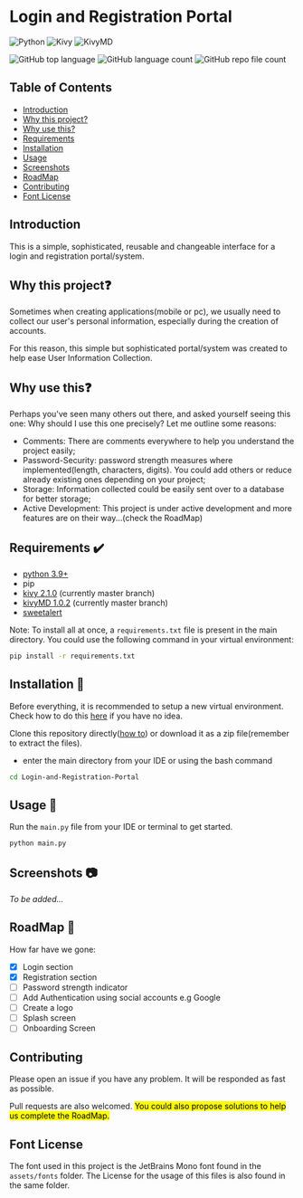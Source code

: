 # Login and Registration Portal
![Python](https://img.shields.io/badge/python-3.8%2B-orange)
![Kivy](https://img.shields.io/badge/kivy-2.1.0-green)
![KivyMD](https://img.shields.io/badge/kivymd-1.0.2-yellowgreen)

![GitHub top language](https://img.shields.io/github/languages/top/ndonkoHenri/Login-and-Registration-Portal)
![GitHub language count](https://img.shields.io/github/languages/count/ndonkoHenri/Login-and-Registration-Portal)
![GitHub repo file count](https://img.shields.io/github/directory-file-count/ndonkoHenri/Login-and-Registration-Portal?color=ry)

## Table of Contents
* [Introduction](#introduction) 
* [Why this project?](#why-this-projectquestion)
* [Why use this?](#why-use-thisquestion)
* [Requirements](#requirements-heavy_check_mark)
* [Installation](#installation-memo)
* [Usage](#usage-memo)
* [Screenshots](#screenshots-camera)
* [RoadMap](#roadmap-dart)
* [Contributing](#contributing)
* [Font License](#font-license)


## Introduction 
This is a simple, sophisticated, reusable and changeable interface for a login and registration portal/system.

## Why this project:question:
Sometimes when creating applications(mobile or pc), we usually need to collect our user's personal information, especially during the creation of accounts.
 
For this reason, this simple but sophisticated portal/system was created to help ease User Information Collection. 

## Why use this:question:
Perhaps you've seen many others out there, and asked yourself seeing this one: Why should I use this one precisely? Let me outline some reasons:

* Comments: There are comments everywhere to help you understand the project easily;
* Password-Security: password strength measures where implemented(length, characters, digits). You could add others or reduce already existing ones depending on your project;
* Storage: Information collected could be easily sent over to a database for better storage;
* Active Development: This project is under active development and more features are on their way...(check the RoadMap)


## Requirements :heavy_check_mark:
* [python 3.9+](https://www.python.org/)
* pip
* [kivy 2.1.0](https://github.com/kivy/kivy) (currently master branch)
* [kivyMD 1.0.2](https://github.com/kivymd/KivyMD) (currently master branch)
* [sweetalert](https://github.com/kivymd-extensions/sweetalert)

Note: To install all at once, a `requirements.txt` file is present in the main directory. You could use the following command in your virtual environment:
```bash
pip install -r requirements.txt
```



## Installation :memo:
Before everything, it is recommended to setup a new virtual environment. Check how to do this [here](https://gist.github.com/dreamorosi/e2947827e5de92b69df68c88475eba38) if you have no idea.

Clone this repository directly([how to](https://docs.github.com/en/repositories/creating-and-managing-repositories/cloning-a-repository)) or download it as a zip file(remember to extract the files). 

* enter the main directory from your IDE or using the bash command
```bash
cd Login-and-Registration-Portal
```

## Usage :memo:
Run the `main.py` file from your IDE or terminal to get started.
```bash
python main.py
```
## Screenshots :camera:
_To be added..._


## RoadMap :dart:
How far have we gone:
- [x] Login section
- [x] Registration section
- [ ] Password strength indicator
- [ ] Add Authentication using social accounts e.g Google
- [ ] Create a logo
- [ ] Splash screen
- [ ] Onboarding Screen

## Contributing
Please open an issue if you have any problem. It will be responded as fast as possible.

Pull requests are also welcomed.
<mark>You could also propose solutions to help us complete the RoadMap.</mark>

 
## Font License
The font used in this project is the JetBrains Mono font found in the `assets/fonts` folder. The License for the usage of this files is also found in the same folder.
